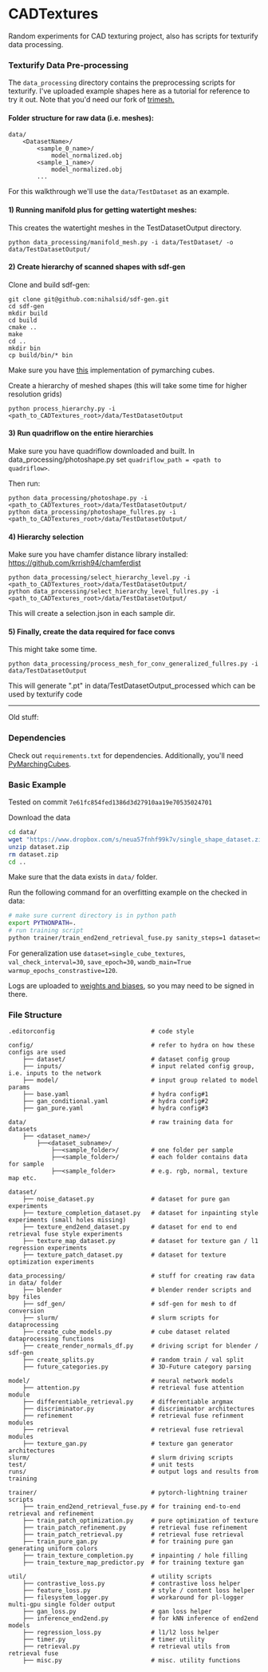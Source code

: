 # CADTextures

Random experiments for CAD texturing project, also has scripts for texturify data processing.

### Texturify Data Pre-processing

The `data_processing` directory contains the preprocessing scripts for texturify. I've uploaded example shapes here as a tutorial for reference to try it out. Note that you'd need our fork of [trimesh.](https://github.com/nihalsid/trimesh)

#### Folder structure for raw data (i.e. meshes):

```commandline
data/
    <DatasetName>/
        <sample_0_name>/
            model_normalized.obj
        <sample_1_name>/
            model_normalized.obj
        ...
```

For this walkthrough we'll use the `data/TestDataset` as an example.

#### 1) Running manifold plus for getting watertight meshes:

This creates the watertight meshes in the TestDatasetOutput directory.

```
python data_processing/manifold_mesh.py -i data/TestDataset/ -o data/TestDatasetOutput/
```

#### 2) Create hierarchy of scanned shapes with sdf-gen

Clone and build sdf-gen:
```
git clone git@github.com:nihalsid/sdf-gen.git
cd sdf-gen
mkdir build
cd build
cmake ..
make
cd ..
mkdir bin
cp build/bin/* bin
```
Make sure you have [this](https://github.com/JustusThies/PyMarchingCubes) implementation of pymarching cubes.

Create a hierarchy of meshed shapes (this will take some time for higher resolution grids)

```
python process_hierarchy.py -i <path_to_CADTextures_root>/data/TestDatasetOutput
```

#### 3) Run quadriflow on the entire hierarchies 

Make sure you have quadriflow downloaded and built. In data_processing/photoshape.py set `quadriflow_path = <path to quadriflow>`.

Then run:
```
python data_processing/photoshape.py -i <path_to_CADTextures_root>/data/TestDatasetOutput/
python data_processing/photoshape_fullres.py -i <path_to_CADTextures_root>/data/TestDatasetOutput/
```

#### 4) Hierarchy selection

Make sure you have chamfer distance library installed: https://github.com/krrish94/chamferdist

```
python data_processing/select_hierarchy_level.py -i <path_to_CADTextures_root>/data/TestDatasetOutput/
python data_processing/select_hierarchy_level_fullres.py -i <path_to_CADTextures_root>/data/TestDatasetOutput/
```

This will create a selection.json in each sample dir.

#### 5) Finally, create the data required for face convs

This might take some time.

```
python data_processing/process_mesh_for_conv_generalized_fullres.py -i data/TestDatasetOutput
```

This will generate ".pt" in data/TestDatasetOutput_processed which can be used by texturify code

<hr/>

Old stuff:

### Dependencies

Check out `requirements.txt` for dependencies. Additionally, you'll need [PyMarchingCubes](https://github.com/JustusThies/PyMarchingCubes).

### Basic Example

Tested on commit `7e61fc854fed1386d3d27910aa19e70535024701`

Download the data

```bash
cd data/
wget "https://www.dropbox.com/s/neua57fnhf99k7v/single_shape_dataset.zip?dl=0" -O dataset.zip
unzip dataset.zip
rm dataset.zip
cd ..
```

Make sure that the data exists in `data/` folder.

Run the following command for an overfitting example on the checked in data: 
```bash
# make sure current directory is in python path
export PYTHONPATH=.
# run training script
python trainer/train_end2end_retrieval_fuse.py sanity_steps=1 dataset=single_cube_textures_overfit_32 dataset.preload=True dictionary.patch_size=16 experiment=test_overfitting wandb_main=False val_check_interval=5 save_epoch=5 warmup_epochs_constrastive=10
```

For generalization use `dataset=single_cube_textures`, `val_check_interval=30`, `save_epoch=30`, `wandb_main=True` `warmup_epochs_constrastive=120`.

Logs are uploaded to [weights and biases](https://wandb.ai/), so you may need to be signed in there.

### File Structure


```
.editorconfig                           # code style

config/                                 # refer to hydra on how these configs are used
    ├── dataset/                        # dataset config group
    ├── inputs/                         # input related config group, i.e. inputs to the network
    ├── model/                          # input group related to model params
    ├── base.yaml                       # hydra config#1
    ├── gan_conditional.yaml            # hydra config#2
    ├── gan_pure.yaml                   # hydra config#3

data/                                   # raw training data for datasets
    ├── <dataset_name>/
        ├──<dataset_subname>/
            ├──<sample_folder>/         # one folder per sample
            ├──<sample_folder>/         # each folder contains data for sample
            ├──<sample_folder>          # e.g. rgb, normal, texture map etc.

dataset/
    ├── noise_dataset.py                # dataset for pure gan experiments
    ├── texture_completion_dataset.py   # dataset for inpainting style experiments (small holes missing)
    ├── texture_end2end_dataset.py      # dataset for end to end retrieval fuse style experiments
    ├── texture_map_dataset.py          # dataset for texture gan / l1 regression experiments
    ├── texture_patch_dataset.py        # dataset for texture optimization experiments

data_processing/                        # stuff for creating raw data in data/ folder
    ├── blender                         # blender render scripts and bpy files
    ├── sdf_gen/                        # sdf-gen for mesh to df conversion 
    ├── slurm/                          # slurm scripts for dataprocessing
    ├── create_cube_models.py           # cube dataset related dataprocessing functions
    ├── create_render_normals_df.py     # driving script for blender / sdf-gen
    ├── create_splits.py                # random train / val split
    ├── future_categories.py            # 3D-Future category parsing

model/                                  # neural network models
    ├── attention.py                    # retrieval fuse attention module
    ├── differentiable_retrieval.py     # differentiable argmax
    ├── discriminator.py                # discriminator architectures
    ├── refinement                      # retrieval fuse refinment modules
    ├── retrieval                       # retrieval fuse retrieval modules 
    ├── texture_gan.py                  # texture gan generator architectures
slurm/                                  # slurm driving scripts
test/                                   # unit tests
runs/                                   # output logs and results from training

trainer/                                # pytorch-lightning trainer scripts
    ├── train_end2end_retrieval_fuse.py # for training end-to-end retrieval and refinement
    ├── train_patch_optimization.py     # pure optimization of texture
    ├── train_patch_refinement.py       # retrieval fuse refinement
    ├── train_patch_retrieval.py        # retrieval fuse retrieval
    ├── train_pure_gan.py               # for training pure gan generating uniform colors
    ├── train_texture_completion.py     # inpainting / hole filling
    ├── train_texture_map_predictor.py  # for training texture gan
    
util/                                   # utility scripts
    ├── contrastive_loss.py             # contrastive loss helper
    ├── feature_loss.py                 # style / content loss helper
    ├── filesystem_logger.py            # workaround for pl-logger multi-gpu single folder output
    ├── gan_loss.py                     # gan loss helper
    ├── inference_end2end.py            # for kNN inference of end2end models 
    ├── regression_loss.py              # l1/l2 loss helper
    ├── timer.py                        # timer utility
    ├── retrieval.py                    # retrieval utils from retrieval fuse
    ├── misc.py                         # misc. utility functions
```
